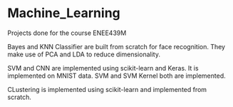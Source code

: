 # Machine_Learning
Projects done for the course ENEE439M

Bayes and KNN Classifier are built from scratch for face recognition. 
They make use of PCA and LDA to reduce dimensionality. 

SVM and CNN are implemented using scikit-learn and Keras. 
It is implemented on MNIST data.
SVM and SVM Kernel both are implemented.

CLustering is implemented using scikit-learn and implemented from scratch.
